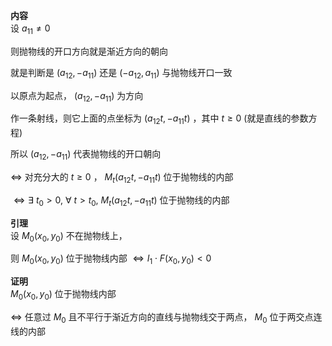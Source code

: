 **内容**  
设 $a_{11}\neq0$  
  
则抛物线的开口方向就是渐近方向的朝向  
  
就是判断是 $(a_{12},-a_{11})$ 还是 $(-a_{12},a_{11})$ 与抛物线开口一致  
  
以原点为起点， $(a_{12},-a_{11})$ 为方向  
  
作一条射线，则它上面的点坐标为 $(a_{12}t,-a_{11}t)$ ，其中 $t\geq0$ (就是直线的参数方程)  
  
所以 $(a_{12},-a_{11})$ 代表抛物线的开口朝向  
  
$\Leftrightarrow$ 对充分大的 $t\geq0$ ， $M_t(a_{12}t,-a_{11}t)$ 位于抛物线的内部  
  
$\Leftrightarrow\exists\ t_0>0,\ \forall\ t>t_0,\ M_t(a_{12}t,-a_{11}t)$ 位于抛物线的内部  
  
**引理**  
设 $M_0(x_0,y_0)$ 不在抛物线上，  
  
则 $M_0(x_0,y_0)$ 位于抛物线内部 $\Leftrightarrow I_1\cdot F(x_0,y_0)<0$  
  
**证明**  
$M_0(x_0,y_0)$ 位于抛物线内部  
  
$\Leftrightarrow$ 任意过 $M_0$ 且不平行于渐近方向的直线与抛物线交于两点， $M_0$ 位于两交点连线的内部  
